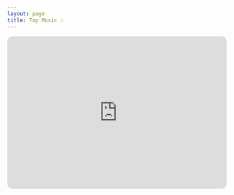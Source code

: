 ```yaml
---
layout: page
title: Top Music 🎶
---
```


<iframe style="border-radius:12px" src="https://open.spotify.com/embed/playlist/7tm8U3sG0ZXRb3lBBVz7f2?utm_source=generator" width="100%" height="350" frameBorder="0" allowfullscreen="" allow="autoplay; clipboard-write; encrypted-media; fullscreen; picture-in-picture"></iframe>
